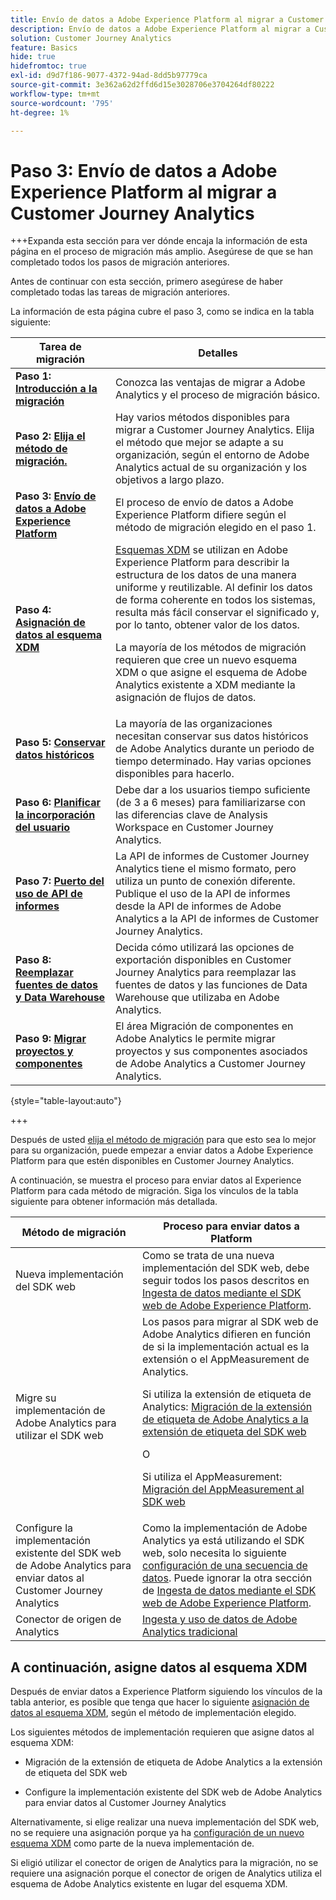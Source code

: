 ```yaml
---
title: Envío de datos a Adobe Experience Platform al migrar a Customer Journey Analytics
description: Envío de datos a Adobe Experience Platform al migrar a Customer Journey Analytics
solution: Customer Journey Analytics
feature: Basics
hide: true
hidefromtoc: true
exl-id: d9d7f186-9077-4372-94ad-8dd5b97779ca
source-git-commit: 3e362a62d2ffd6d15e3028706e3704264df80222
workflow-type: tm+mt
source-wordcount: '795'
ht-degree: 1%

---
```


# Paso 3: Envío de datos a Adobe Experience Platform al migrar a Customer Journey Analytics

+++Expanda esta sección para ver dónde encaja la información de esta página en el proceso de migración más amplio. Asegúrese de que se han completado todos los pasos de migración anteriores.

Antes de continuar con esta sección, primero asegúrese de haber completado todas las tareas de migración anteriores.

La información de esta página cubre el paso 3, como se indica en la tabla siguiente:

| Tarea de migración | Detalles |
|---------|----------|
| **Paso 1: [Introducción a la migración](/help/getting-started/cja-migration/cja-migration-getstarted.md)** | Conozca las ventajas de migrar a Adobe Analytics y el proceso de migración básico. |
| **Paso 2: [Elija el método de migración.](/help/getting-started/cja-migration/cja-migration-method.md)** | Hay varios métodos disponibles para migrar a Customer Journey Analytics. Elija el método que mejor se adapte a su organización, según el entorno de Adobe Analytics actual de su organización y los objetivos a largo plazo. |
| <span class="preview">**Paso 3: [Envío de datos a Adobe Experience Platform](/help/getting-started/cja-migration/cja-migration-send-to-platform.md)**</span> | <span class="preview">El proceso de envío de datos a Adobe Experience Platform difiere según el método de migración elegido en el paso 1.</span> |
| **Paso 4: [Asignación de datos al esquema XDM](/help/getting-started/cja-migration/cja-migration-xdm.md)** | [Esquemas XDM](https://experienceleague.adobe.com/en/docs/experience-platform/xdm/home#xdm-schemas) se utilizan en Adobe Experience Platform para describir la estructura de los datos de una manera uniforme y reutilizable. Al definir los datos de forma coherente en todos los sistemas, resulta más fácil conservar el significado y, por lo tanto, obtener valor de los datos.<p>La mayoría de los métodos de migración requieren que cree un nuevo esquema XDM o que asigne el esquema de Adobe Analytics existente a XDM mediante la asignación de flujos de datos.</p> |
| **Paso 5: [Conservar datos históricos](/help/getting-started/cja-migration/cja-migration-historical-data.md)** | La mayoría de las organizaciones necesitan conservar sus datos históricos de Adobe Analytics durante un periodo de tiempo determinado. Hay varias opciones disponibles para hacerlo. |
| **Paso 6: [Planificar la incorporación del usuario](/help/getting-started/cja-migration/cja-migration-onboarding.md)** | Debe dar a los usuarios tiempo suficiente (de 3 a 6 meses) para familiarizarse con las diferencias clave de Analysis Workspace en Customer Journey Analytics. |
| **Paso 7: [Puerto del uso de API de informes](/help/getting-started/cja-migration/cja-migration-api.md)** | La API de informes de Customer Journey Analytics tiene el mismo formato, pero utiliza un punto de conexión diferente. Publique el uso de la API de informes desde la API de informes de Adobe Analytics a la API de informes de Customer Journey Analytics. |
| **Paso 8: [Reemplazar fuentes de datos y Data Warehouse](/help/getting-started/cja-migration/cja-migration-export-options.md)** | Decida cómo utilizará las opciones de exportación disponibles en Customer Journey Analytics para reemplazar las fuentes de datos y las funciones de Data Warehouse que utilizaba en Adobe Analytics. |
| **Paso 9: [Migrar proyectos y componentes](/help/getting-started/cja-migration/cja-migration-projects.md)** | El área Migración de componentes en Adobe Analytics le permite migrar proyectos y sus componentes asociados de Adobe Analytics a Customer Journey Analytics. |

{style="table-layout:auto"}

+++


Después de usted [elija el método de migración](#step-2-choose-your-customer-journey-analytics-migration-method) para que esto sea lo mejor para su organización, puede empezar a enviar datos a Adobe Experience Platform para que estén disponibles en Customer Journey Analytics.

A continuación, se muestra el proceso para enviar datos al Experience Platform para cada método de migración. Siga los vínculos de la tabla siguiente para obtener información más detallada.

| Método de migración | Proceso para enviar datos a Platform |
|---------|----------|
| Nueva implementación del SDK web | Como se trata de una nueva implementación del SDK web, debe seguir todos los pasos descritos en [Ingesta de datos mediante el SDK web de Adobe Experience Platform](/help/data-ingestion/aepwebsdk.md). |
| Migre su implementación de Adobe Analytics para utilizar el SDK web | Los pasos para migrar al SDK web de Adobe Analytics difieren en función de si la implementación actual es la extensión o el AppMeasurement de Analytics. <p>Si utiliza la extensión de etiqueta de Analytics: [Migración de la extensión de etiqueta de Adobe Analytics a la extensión de etiqueta del SDK web](https://experienceleague.adobe.com/en/docs/analytics/implementation/aep-edge/web-sdk/analytics-extension-to-web-sdk)</p><p>O</p><p>Si utiliza el AppMeasurement: [Migración del AppMeasurement al SDK web](https://experienceleague.adobe.com/en/docs/analytics/implementation/aep-edge/web-sdk/appmeasurement-to-web-sdk) |
| Configure la implementación existente del SDK web de Adobe Analytics para enviar datos al Customer Journey Analytics | Como la implementación de Adobe Analytics ya está utilizando el SDK web, solo necesita lo siguiente [configuración de una secuencia de datos](https://experienceleague.adobe.com/en/docs/analytics-platform/using/cja-data-ingestion/ingest-use-guides/edge-network/aepwebsdk#set-up-a-datastream). Puede ignorar la otra sección de [Ingesta de datos mediante el SDK web de Adobe Experience Platform](https://experienceleague.adobe.com/en/docs/analytics-platform/using/cja-data-ingestion/ingest-use-guides/edge-network/aepwebsdk). |
| Conector de origen de Analytics | [Ingesta y uso de datos de Adobe Analytics tradicional](/help/data-ingestion/analytics.md) |

## A continuación, asigne datos al esquema XDM

Después de enviar datos a Experience Platform siguiendo los vínculos de la tabla anterior, es posible que tenga que hacer lo siguiente [asignación de datos al esquema XDM](/help/getting-started/cja-migration/cja-migration-xdm.md), según el método de implementación elegido.

Los siguientes métodos de implementación requieren que asigne datos al esquema XDM:

* Migración de la extensión de etiqueta de Adobe Analytics a la extensión de etiqueta del SDK web

* Configure la implementación existente del SDK web de Adobe Analytics para enviar datos al Customer Journey Analytics

Alternativamente, si elige realizar una nueva implementación del SDK web, no se requiere una asignación porque ya ha [configuración de un nuevo esquema XDM](https://experienceleague.adobe.com/en/docs/analytics-platform/using/cja-data-ingestion/ingest-use-guides/edge-network/aepwebsdk#set-up-a-schema) como parte de la nueva implementación de.

Si eligió utilizar el conector de origen de Analytics para la migración, no se requiere una asignación porque el conector de origen de Analytics utiliza el esquema de Adobe Analytics existente en lugar del esquema XDM.
